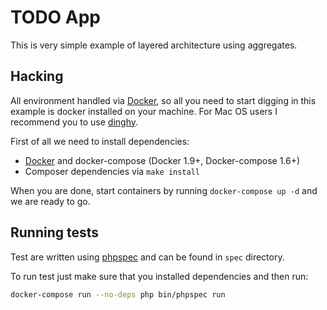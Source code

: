 TODO App
===================================

This is very simple example of layered architecture using aggregates.

## Hacking

All environment handled via [Docker](https://www.docker.com/), so all you need to start digging in this example is docker installed on your machine. For Mac OS users I recommend you to use [dinghy](https://github.com/codekitchen/dinghy).

First of all we need to install dependencies:

 - [Docker](https://www.docker.com/) and docker-compose (Docker 1.9+, Docker-compose 1.6+)
 - Composer dependencies via `make install`

When you are done, start containers by running `docker-compose up -d` and we are ready to go.

## Running tests

Test are written using [phpspec](http://phpspec.readthedocs.org/en/latest/) and can be found in `spec` directory.

To run test just make sure that you installed dependencies and then run:

```bash
docker-compose run --no-deps php bin/phpspec run
```
